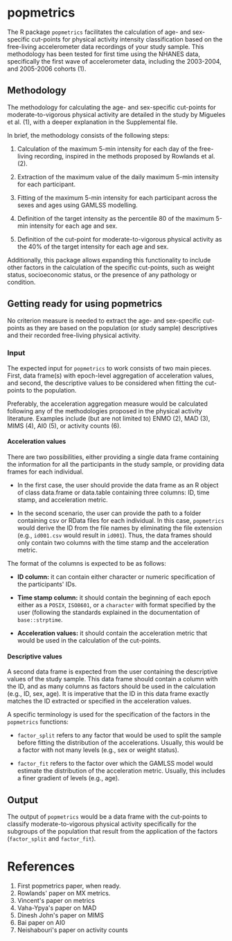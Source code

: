 # popmetrics

<!-- badges: start -->

<!-- badges: end -->

The R package `popmetrics` facilitates the calculation of age- and
sex-specific cut-points for physical activity intensity classification
based on the free-living accelerometer data recordings of your study
sample. This methodology has been tested for first time using the NHANES
data, specifically the first wave of accelerometer data, including the
2003-2004, and 2005-2006 cohorts (1).

## Methodology 

The methodology for calculating the age- and sex-specific cut-points for
moderate-to-vigorous physical activity are detailed in the study by
Migueles et al. (1), with a deeper explanation in the Supplemental file.

In brief, the methodology consists of the following steps:

1.  Calculation of the maximum 5-min intensity for each day of the
    free-living recording, inspired in the methods proposed by Rowlands
    et al. (2).

2.  Extraction of the maximum value of the daily maximum 5-min intensity
    for each participant.

3.  Fitting of the maximum 5-min intensity for each participant across
    the sexes and ages using GAMLSS modelling.

4.  Definition of the target intensity as the percentile 80 of the
    maximum 5-min intensity for each age and sex.

5.  Definition of the cut-point for moderate-to-vigorous physical
    activity as the 40% of the target intensity for each age and sex.

Additionally, this package allows expanding this functionality to
include other factors in the calculation of the specific cut-points,
such as weight status, socioeconomic status, or the presence of any
pathology or condition.

## Getting ready for using popmetrics

No criterion measure is needed to extract the age- and sex-specific
cut-points as they are based on the population (or study sample)
descriptives and their recorded free-living physical activity.

### Input

The expected input for `popmetrics` to work consists of two main pieces.
First, data frame(s) with epoch-level aggregation of acceleration
values, and second, the descriptive values to be considered when fitting
the cut-points to the population.

Preferably, the acceleration aggregation measure would be calculated
following any of the methodologies proposed in the physical activity
literature. Examples include (but are not limited to) ENMO (2), MAD (3),
MIMS (4), AI0 (5), or activity counts (6).

#### Acceleration values

There are two possibilities, either providing a single data frame
containing the information for all the participants in the study sample,
or providing data frames for each individual.

-   In the first case, the user should provide the data frame as an R
    object of class data.frame or data.table containing three columns:
    ID, time stamp, and acceleration metric.

-   In the second scenario, the user can provide the path to a folder
    containing csv or RData files for each individual. In this case,
    `popmetrics` would derive the ID from the file names by eliminating
    the file extension (e.g., `id001.csv` would result in `id001`).
    Thus, the data frames should only contain two columns with the time
    stamp and the acceleration metric.

The format of the columns is expected to be as follows:

-   **ID column:** it can contain either character or numeric
    specification of the participants' IDs.

-   **Time stamp column:** it should contain the beginning of each epoch
    either as a `POSIX`, `ISO8601`, or a `character` with format
    specified by the user (following the standards explained in the
    documentation of `base::strptime`.

-   **Acceleration values:** it should contain the acceleration metric
    that would be used in the calculation of the cut-points.

#### Descriptive values

A second data frame is expected from the user containing the descriptive
values of the study sample. This data frame should contain a column with
the ID, and as many columns as factors should be used in the calculation
(e.g., ID, sex, age). It is imperative that the ID in this data frame
exactly matches the ID extracted or specified in the acceleration
values.

A specific terminology is used for the specification of the factors in
the `popmetrics` functions:

-   `factor_split` refers to any factor that would be used to split the
    sample before fitting the distribution of the accelerations.
    Usually, this would be a factor with not many levels (e.g., sex or
    weight status).

-   `factor_fit` refers to the factor over which the GAMLSS model would
    estimate the distribution of the acceleration metric. Usually, this
    includes a finer gradient of levels (e.g., age).

## Output

The output of `popmetrics` would be a data frame with the cut-points to
classify moderate-to-vigorous physical activity specifically for the
subgroups of the population that result from the application of the
factors (`factor_split` and `factor_fit`).

# References

1.  First popmetrics paper, when ready.
2.  Rowlands' paper on MX metrics.
3.  Vincent's paper on metrics
4.  Vaha-Ypya's paper on MAD
5.  Dinesh John's paper on MIMS
6.  Bai paper on AI0
7.  Neishabouri's paper on activity counts
